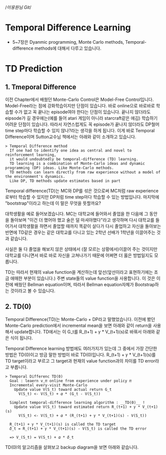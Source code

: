 /*이웅원님 Git*/

# Temporal Difference Learning

  - 5~7장은 Dyanmic programming, Monte Carlo methods, Temporal-difference methods에 대해서 다루고 있습니다.

# TD Prediction

## 1. Tmeporal Difference

  이전 Chapter에서 배웠던 Monte-Carlo Control은 Model-Free Control입니다. Model-Free라는 점에 강화학습이지만 단점이 있습니다. 바로 online으로 바로바로 학습할 수가 없고 꼭 끝나는 episode여야 한다는 단점이 있습니다.
  끝나지 않더라도 eipsode가 길 경우에는(예를 들어 atari 게임이 아니라 starcraft같은 에김) 학습하기 어려운 단점이 있습니다. 따라서 자연스럽게도 꼭 episode가 끝나지 않더라도 DP철머 time step마다 학습할 수 있지 않나?라는 생각을 하게 됩니다. 이게 바로 Temporal Difference이며 Sutton교수님 책에서는 아래와 같이 소개하고 있습니다.

    > Temporal Difference method
      If one had to identify one idea as central and novel to reinforcement learning,
      it would undoubtedly be temporal-difference (TD) learning.
      TD learning is a combination of Monte-Carlo ideas and dynamic programming (DP) ideas. Like Monte-Carlo methods.
      TD methods can learn directly from raw experience without a model of the environment's dynamics.
      Like DP, TD methods update estimates based in part

  Temporal difference(TD)는 MC와 DP를 섞은 것으로써 MC처럼 raw experience로부터 학습할 수 있지만 DP처럼 time step마다 학습할 수 있는 방법입니다. 마지막에 "bootstrap"이라고 하는데 이 말은 무엇을 뜻할까요?

  대학생활을 예로 들어보겠습니다. MC는 대학교에 들어와서 졸업을 한 다음에 그 동안을 돌아보며 "이건 더 했어야 했고 술은 덜 마셔야했다"라고 생각하며 다시 대학교를 들어가서 대학생활을 하면서 졸업할 때까지 똑같이 살다가 다시 졸업하고 자신을 돌아보는 반면에 TD같은 경우는 같은 대학교를 다니고 있는 2학년 선배가 1학년을 이끌어주는 것과 같습니다.

  사실은 둘 다 졸업을 해보지 않은 상태에서 (잘 모르는 상황에서)이끌어 주는 것이지만 대학교를 다니면서 바로 바로 자신을 고쳐나가기 때문에 어쩌면 더 옳은 방법일지도 모릅니다.

  TD는 따라서 현재의 value function을 계산하는데 앞선(앞선이라고 표현하기에는 조금 애매한 부분이 있습니다.) 주변 state들의 value function을 사용합니다. 이 것은 이전에 배웠던 Bellman equation이며, 따라서 Bellman equation자체가 Bootstrap하는 것이라고 볼 수 있습니다.

## 2. TD(0)

  Temporal Difference(TD)는 Monte-Carlo + DP라고 말했었습니다. 이전에 봤던 Monte-Carlo prediction에서 incremental mean을 보면 아래와 같이 return을 사용해서 update합니다. TD에서는 이 G_t를 R_(t+1) + 𝛾 * V_(t+1)(s)로 바꿔서 아래와 같은 식이 됩니다.

  Temporal Difference learning 방법에도 여러가지가 있는데 그 중에서 가장 간단한 방법은 TD(0)이고 방금 말한 방법이 바로 TD(0)입니다.
  R_(t+1) + 𝛾 * V_(t+1)(s)를 TD target이라고 부르고 그 target과 현재의 value function과의 차이를 TD error라고 부릅니다.

    > Temporal Differenc TD(0)
      Goal : leaern v_𝜋 online from experience under policy 𝜋
      Incremental every-visit Monte-Carlo
        Update value V(S_t) toward actual return G_t
          V(S_t) <- V(S_t) + 𝛼 * (G_t - V(S_t))

      Simplest temporal-difference learning algorithm : __TD(0)__ !
        Update value V(S_t) toward estimated return R_(t+1) + 𝛾 * V_(t+1)(s)
          V(S_t) <- V(S_t) + 𝛼 * (R_(t+1) + 𝛾 * V_(t+1)(s) - V(S_t))

      R_(t+1) + 𝛾 * V_(t+1)(s) is called the TD target
      𝛿_t = R_(t+1) + 𝛾 * V_(t+1)(s) - V(S_t) is called the TD error

      => V_(S_t) = V(S_t) + 𝛼 * 𝛿_t

  TD(0)의 알고리즘을 살펴보고 backup diagram을 보면 아래와 같습니다.
